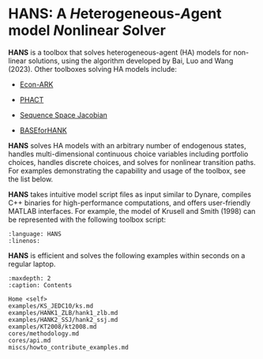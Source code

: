 # **HANS**: A ***H***eterogeneous-***A***gent model ***N***onlinear ***S***olver

**HANS** is a toolbox that solves heterogeneous-agent (HA) models for non-linear solutions, using the algorithm developed by Bai, Luo and Wang (2023). Other toolboxes solving HA models include:

- [Econ-ARK](https://econ-ark.org/)

- [PHACT](https://github.com/gregkaplan/phact)

- [Sequence Space Jacobian](https://github.com/shade-econ/sequence-jacobian)

- [BASEforHANK](https://github.com/BASEforHANK)

**HANS** solves HA models with an arbitrary number of  endogenous states, handles multi-dimensional continuous choice variables including portfolio choices, handles discrete choices, and solves for  nonlinear transition paths. For examples demonstrating the capability and usage of the toolbox, see the list below.

**HANS** takes intuitive model script files as input similar to Dynare, compiles C++ binaries for high-performance computations, and offers user-friendly MATLAB interfaces. For example, the model of Krusell and Smith (1998) can be represented with the following toolbox script:

```{literalinclude} examples/KS_leading/KS_leading.hmod
:language: HANS
:linenos:
```

**HANS** is efficient and solves the following examples within seconds on a regular laptop.

```{toctree}
:maxdepth: 2
:caption: Contents
   
Home <self>
examples/KS_JEDC10/ks.md
examples/HANK1_ZLB/hank1_zlb.md
examples/HANK2_SSJ/hank2_ssj.md
examples/KT2008/kt2008.md
cores/methodology.md
cores/api.md
miscs/howto_contribute_examples.md
```

